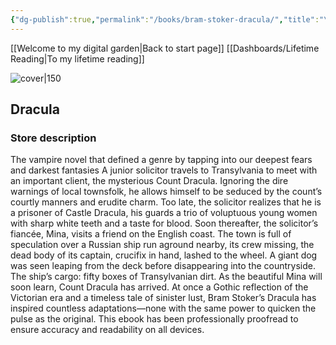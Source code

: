 ```yaml
---
{"dg-publish":true,"permalink":"/books/bram-stoker-dracula/","title":"\"Dracula\""}
---
```


[[Welcome to my digital garden\|Back to start page]]
[[Dashboards/Lifetime Reading\|To my lifetime reading]]



![cover|150](http://books.google.com/books/content?id=9yPtAgAAQBAJ&printsec=frontcover&img=1&zoom=1&edge=curl&source=gbs_api)

## Dracula


### Store description

The vampire novel that defined a genre by tapping into our deepest fears and darkest fantasies A junior solicitor travels to Transylvania to meet with an important client, the mysterious Count Dracula. Ignoring the dire warnings of local townsfolk, he allows himself to be seduced by the count’s courtly manners and erudite charm. Too late, the solicitor realizes that he is a prisoner of Castle Dracula, his guards a trio of voluptuous young women with sharp white teeth and a taste for blood. Soon thereafter, the solicitor’s fiancée, Mina, visits a friend on the English coast. The town is full of speculation over a Russian ship run aground nearby, its crew missing, the dead body of its captain, crucifix in hand, lashed to the wheel. A giant dog was seen leaping from the deck before disappearing into the countryside. The ship’s cargo: fifty boxes of Transylvanian dirt. As the beautiful Mina will soon learn, Count Dracula has arrived. At once a Gothic reflection of the Victorian era and a timeless tale of sinister lust, Bram Stoker’s Dracula has inspired countless adaptations—none with the same power to quicken the pulse as the original. This ebook has been professionally proofread to ensure accuracy and readability on all devices.


```